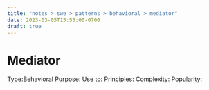 ```yaml
---
title: "notes > swe > patterns > behavioral > mediator"
date: 2023-03-05T15:55:00-0700
draft: true
---
```

# Mediator
Type:Behavioral
Purpose:
Use to:
Principles:
Complexity:
Popularity:
